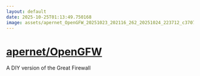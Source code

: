 ```yaml
---
layout: default
date: 2025-10-25T01:13:49.750168
image: assets/apernet_OpenGFW_20251023_202116_262_20251024_223712_c37078--20251025T003802043--cropped.png
---
```


# [apernet/OpenGFW](https://github.com/apernet/OpenGFW/)

A DIY version of the Great Firewall
